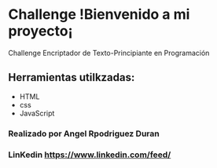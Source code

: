 # Challenge !Bienvenido a mi proyecto¡
Challenge Encriptador de Texto-Principiante en Programación

## Herramientas utilkzadas:
* HTML
* css
* JavaScript

### Realizado por Angel Rpodriguez Duran

### LinKedin https://www.linkedin.com/feed/
